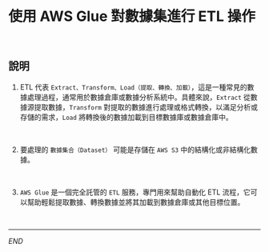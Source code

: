 # 使用 AWS Glue 對數據集進行 ETL 操作

<br>

## 說明

1. ETL 代表 `Extract、Transform、Load（提取、轉換、加載）`，這是一種常見的數據處理過程，通常用於數據倉庫或數據分析系統中。具體來說，`Extract` 從數據源提取數據，`Transform` 對提取的數據進行處理或格式轉換，以滿足分析或存儲的需求，`Load` 將轉換後的數據加載到目標數據庫或數據倉庫中。

<br>

2. 要處理的 `數據集合（Dataset）` 可能是存儲在 `AWS S3` 中的結構化或非結構化數據。

<br>

3. `AWS Glue` 是一個完全託管的 `ETL` 服務，專門用來幫助自動化 ETL 流程，它可以幫助輕鬆提取數據、轉換數據並將其加載到數據倉庫或其他目標位置。

<br>

___

_END_
